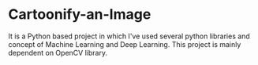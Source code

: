 # Cartoonify-an-Image
It is a Python based project in which I've used several python libraries and concept of Machine Learning and Deep Learning. This project is mainly dependent on OpenCV library.
